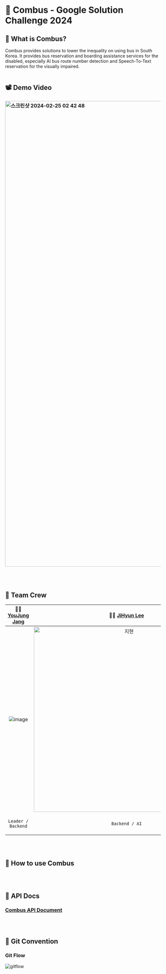 # 🚌 Combus - Google Solution Challenge 2024
## 🚎 What is Combus? 
Combus provides solutions to lower the inequality on using bus in South Korea.
It provides bus reservation and boarding assistance services for the disabled, 
especially AI bus route number detection and Speech-To-Text reservation for the visually impaired.
<br></br>

## 📽️ Demo Video
### [<img width="1509" alt="스크린샷 2024-02-25 02 42 48" src="https://github.com/GDSC-COMBUS/Combus-Backend/assets/80906691/463a87c4-0caa-4f99-b470-2c9c0190f704">](https://www.youtube.com/watch?v=fFhG3aAYjc4)
<br></br>

## 🚏 Team Crew 
|               🧑‍💻 [YouJung Jang](https://github.com/JangYouJung)               |               🧑‍💻 [JiHyun Lee](https://github.com/JIHYUN2EE)               |               🧑‍💻 [SinYoung Kang](https://github.com/sinyoung6491)                |               🧑‍💻 [YuNa Jung](https://github.com/13b13)                 |
| :---------------------------------------------------------------: | :--------------------------------------------------------------: | :-------------------------------------------------------------: | :-----------------------------------------------------------: |
| ![image](https://github.com/GDSC-COMBUS/Combus-Backend/assets/80906691/202e60b8-d715-4d83-a372-a21b4b153b07)| <img width="600" alt="지현" src=""> | <img width="600" alt="신영" src=""> | <img width="600" alt="유나" src=""> |
|                  <p align = "center">`Leader / Backend`                  |                 <p align = "center">`Backend / AI`                  |                 <p align = "center">`Bus Driver App Frontend`                 |                <p align = "center">`Passenger App Frontend`                |

<br></br>

## 📝 How to use Combus

<br></br>

## 📑 API Docs
### [Combus API Document](https://cypress-overcoat-478.notion.site/API-31e4dbe46bc748e78e9d78c9ebf46f78?pvs=4)
<br></br>

## 🚏 Git Convention
### Git Flow
![gitflow](https://github.com/GDSC-COMBUS/Combus-Backend/assets/80906691/4828d2ee-b192-4eca-96b4-96204698edcf)
